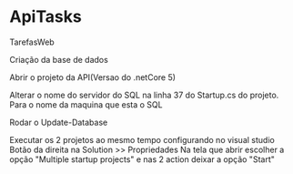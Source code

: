 # ApiTasks
TarefasWeb

Criação da base de dados

Abrir o projeto da API(Versao do .netCore 5)

Alterar o nome do servidor do SQL na linha 37 do Startup.cs do projeto. Para o nome da maquina que esta o SQL

Rodar o Update-Database

Executar os 2 projetos ao mesmo tempo configurando no visual studio
Botão da direita na Solution >> Propriedades 
Na tela que abrir escolher a opção "Multiple startup projects" e nas 2 action deixar a opção "Start"
